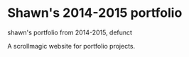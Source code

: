 # Shawn's 2014-2015 portfolio
shawn's portfolio from 2014-2015, defunct

A scrollmagic website for portfolio projects.
